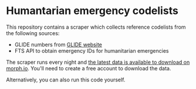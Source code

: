 # Humantarian emergency codelists

This repository contains a scraper which collects reference codelists from the following sources:

- GLIDE numbers from [GLIDE website](https://glidenumber.net/)
- FTS API to obtain emergency IDs for humanitarian emergencies

The scraper runs every night and [the latest data is available to download on morph.io](https://morph.io/codeforIATI/humanitarian-emergency-codelists). You'll need to create a free account to download the data.

Alternatively, you can also run this code yourself.
